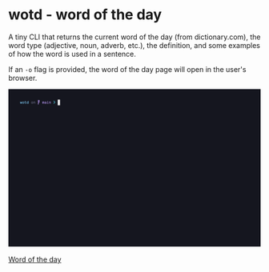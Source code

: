 # wotd - word of the day

A tiny CLI that returns the current word of the day (from dictionary.com), the word type (adjective, noun, adverb, etc.), the definition, and some examples of how the word is used in a sentence.

If an `-o` flag is provided, the word of the day page will open in the user's browser.

![CLI demo GIF](./.github/demo.gif)

[Word of the day](https://www.dictionary.com/e/word-of-the-day)
